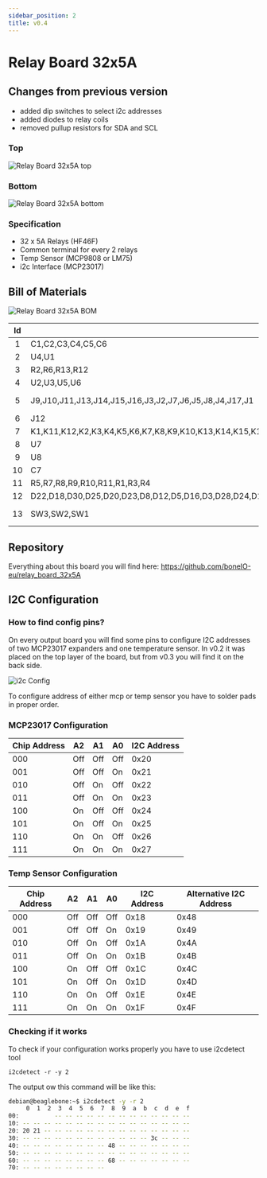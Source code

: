 ```yaml
---
sidebar_position: 2
title: v0.4
---
```


# Relay Board 32x5A

## Changes from previous version

- added dip switches to select i2c addresses
- added diodes to relay coils
- removed pullup resistors for SDA and SCL

### Top

![Relay Board 32x5A top](/img/32x5a_v0.4_top_small.jpg)

### Bottom

![Relay Board 32x5A bottom](/img/32x5a_v0.4_bottom_small.jpg)

### Specification

- 32 x 5A Relays (HF46F)
- Common terminal for every 2 relays
- Temp Sensor (MCP9808 or LM75)
- i2c Interface (MCP23017)

## Bill of Materials

![Relay Board 32x5A BOM](/img/32x5a_v0.4_bom_small.jpg)

| Id  | Designator                                                                                                                                            | Package                                                | Quantity | Designation          |
| :-: | ----------------------------------------------------------------------------------------------------------------------------------------------------- | ------------------------------------------------------ | -------- | -------------------- |
|  1  | C1,C2,C3,C4,C5,C6                                                                                                                                     | C_0603_1608Metric                                      | 6        | 100nF                |
|  2  | U4,U1                                                                                                                                                 | SSOP-28_5.3x10.2mm_P0.65mm                             | 2        | MCP23017_SS          |
|  3  | R2,R6,R13,R12                                                                                                                                         | R_0603_1608Metric                                      | 4        | 4.7k                 |
|  4  | U2,U3,U5,U6                                                                                                                                           | SOIC-18W_7.5x11.6mm_P1.27mm                            | 4        | ULN2803A             |
|  5  | J9,J10,J11,J13,J14,J15,J16,J3,J2,J7,J6,J5,J8,J4,J17,J1                                                                                                | PhoenixContact_GMSTBA_2,5_3-G_1x03_P7.50mm_Horizontal  | 16       | Screw_Terminal_01x03 |
|  6  | J12                                                                                                                                                   | PinHeader_2x04_P2.54mm_Vertical                        | 1        | Conn_02x04_Odd_Even  |
|  7  | K1,K11,K12,K2,K3,K4,K5,K6,K7,K8,K9,K10,K13,K14,K15,K16,K17,K18,K19,K20,K21,K22,K23,K24,K25,K26,K27,K28,K29,K30,K31,K32                                | HF46F                                                  | 32       | HF46F                |
|  8  | U7                                                                                                                                                    | SO-8_3.9x4.9mm_P1.27mm                                 | 1        | LM75_SO8             |
|  9  | U8                                                                                                                                                    | MSOP-8_3x3mm_P0.65mm                                   | 1        | MCP9808_MSOP         |
| 10  | C7                                                                                                                                                    | C_0603_1608Metric                                      | 1        | 100n                 |
| 11  | R5,R7,R8,R9,R10,R11,R1,R3,R4                                                                                                                          | R_0603_1608Metric                                      | 9        | 10k                  |
| 12  | D22,D18,D30,D25,D20,D23,D8,D12,D5,D16,D3,D28,D24,D10,D29,D32,D15,D11,D1,D26,D19,D13,D27,D17,D2,D31,D14,D7,D9,D6,D4,D21                                | D_MiniMELF                                             | 32       | LL4148               |
| 13  | SW3,SW2,SW1                                                                                                                                           | SW_DIP_SPSTx03_Slide_Omron_A6S-310x_W8.9mm_P2.54mm     | 3        | SW_DIP_x03           |

## Repository

Everything about this board you will find here: https://github.com/boneIO-eu/relay_board_32x5A

## I2C Configuration

### How to find config pins?

On every output board you will find some pins to configure I2C addresses of two MCP23017 expanders and one temperature sensor. In v0.2 it was placed on the top layer of the board, but from v0.3 you will find it on the back side.

![i2c Config](/img/32x5a_v0.4_bottom_label_small.jpg)

To configure address of either mcp or temp sensor you have to solder pads in proper order.

### MCP23017 Configuration

| Chip Address | A2       | A1       | A0       | I2C Address |
| ------------ | -------- | -------- | -------- | ----------- |
| 000          | Off      | Off      | Off      | 0x20        |
| 001          | Off      | Off      | On       | 0x21        |
| 010          | Off      | On       | Off      | 0x22        |
| 011          | Off      | On       | On       | 0x23        |
| 100          | On       | Off      | Off      | 0x24        |
| 101          | On       | Off      | On       | 0x25        |
| 110          | On       | On       | Off      | 0x26        |
| 111          | On       | On       | On       | 0x27        |

### Temp Sensor Configuration

| Chip Address | A2       | A1       | A0       | I2C Address | Alternative I2C Address |
| ------------ | -------- | -------- | -------- | ----------- | ----------------------- |
| 000          | Off      | Off      | Off      | 0x18        | 0x48                    |
| 001          | Off      | Off      | On       | 0x19        | 0x49                    |
| 010          | Off      | On       | Off      | 0x1A        | 0x4A                    |
| 011          | Off      | On       | On       | 0x1B        | 0x4B                    |
| 100          | On       | Off      | Off      | 0x1C        | 0x4C                    |
| 101          | On       | Off      | On       | 0x1D        | 0x4D                    |
| 110          | On       | On       | Off      | 0x1E        | 0x4E                    |
| 111          | On       | On       | On       | 0x1F        | 0x4F                    |

### Checking if it works

To check if your configuration works properly you have to use i2cdetect tool

```console
i2cdetect -r -y 2
```

The output ow this command will be like this:

```bash
debian@beaglebone:~$ i2cdetect -y -r 2
     0  1  2  3  4  5  6  7  8  9  a  b  c  d  e  f
00:          -- -- -- -- -- -- -- -- -- -- -- -- --
10: -- -- -- -- -- -- -- -- -- -- -- -- -- -- -- --
20: 20 21 -- -- -- -- -- -- -- -- -- -- -- -- -- --
30: -- -- -- -- -- -- -- -- -- -- -- -- 3c -- -- --
40: -- -- -- -- -- -- -- -- 48 -- -- -- -- -- -- --
50: -- -- -- -- -- -- -- -- -- -- -- -- -- -- -- --
60: -- -- -- -- -- -- -- -- 68 -- -- -- -- -- -- --
70: -- -- -- -- -- -- -- --
```
